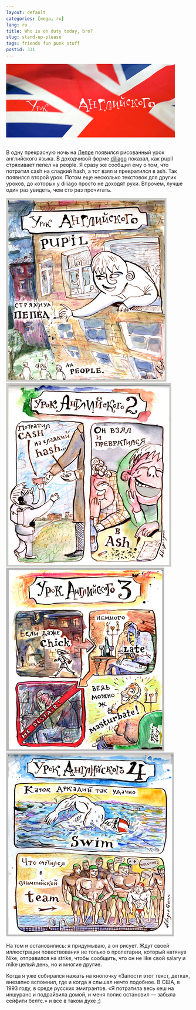 ```yaml
---
layout: default
categories: [mega, ru]
lang: ru
title: Who is on duty today, bro?
slug: stand-up-please
tags: friends fun punk stuff 
postid: 331
---
```

<img src='/o_O/stand-up-please/main.jpg' alt='Урок английского' style="padding-bottom: 15px"  width="460" height="200"/>

В одну прекрасную ночь на <a href="http://leprosorium.ru/">Лепре</a> появился рисованный урок английского языка. В доходчивой форме <a href="http://diliago.livejournal.com/">diliago</a> показал, как pupil стряхивает пепел на people. Я сразу же сообщил ему о том, что потратил cash на сладкий hash, а тот взял и превратился в ash. Так появился второй урок. Потом еще несколько текстовок для других уроков, до которых у diliago просто не доходят руки. Впрочем, лучше один раз увидеть, чем сто раз прочитать.
<!--more-->
<img src='/o_O/stand-up-please/1.jpg' alt='Урок английского №1'  width="437" height="500"/>

<img src='/o_O/stand-up-please/2.jpg' alt='Урок английского №2'  width="450" height="500"/>

<img src='/o_O/stand-up-please/3.jpg' alt='Урок английского №3'  width="431" height="500"/>

<img src='/o_O/stand-up-please/4.jpg' alt='Урок английского №4'  width="457" height="500"/>

На том и остановились: я придумываю, а он рисует. Ждут своей иллюстрации повествования не только о пролетарии, который натянув Nike, отправился на strike, чтобы сообщить, что он не like свой salary и mike целый день, но и многие другие.

Когда я уже собирался нажать на кнопочку «Запости этот текст, детка», внезапно вспомнил, где и когда я слышал нечто подобное. В США, в 1993 году, в среде русских эмигрантов. «Я потратила весь кеш на иншуранс и подрайвила домой, и меня полис остановил — забыла сейфити белтс.» и все в таком духе ;)